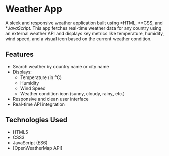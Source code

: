 # Weather App

A sleek and responsive weather application built using *HTML, **CSS, and **JavaScript*. This app fetches real-time weather data for any country using an external weather API and displays key metrics like temperature, humidity, wind speed, and a visual icon based on the current weather condition.

## Features

- Search weather by country name or city name
- Displays:
  - Temperature (in °C)
  - Humidity
  - Wind Speed
  - Weather condition icon (sunny, cloudy, rainy, etc.)
- Responsive and clean user interface
- Real-time API integration

## Technologies Used

- HTML5
- CSS3
- JavaScript (ES6)
- [OpenWeatherMap API]
